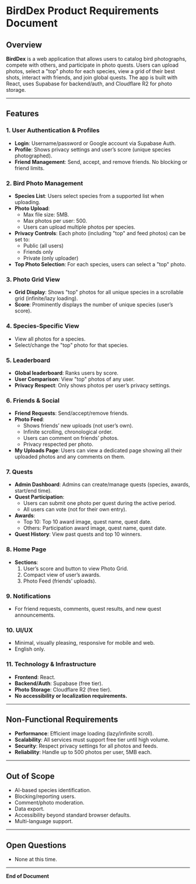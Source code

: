 # BirdDex Product Requirements Document

## Overview
**BirdDex** is a web application that allows users to catalog bird photographs, compete with others, and participate in photo quests. Users can upload photos, select a "top" photo for each species, view a grid of their best shots, interact with friends, and join global quests. The app is built with React, uses Supabase for backend/auth, and Cloudflare R2 for photo storage.

---

## Features

### 1. User Authentication & Profiles
- **Login**: Username/password or Google account via Supabase Auth.
- **Profile**: Shows privacy settings and user’s score (unique species photographed).
- **Friend Management**: Send, accept, and remove friends. No blocking or friend limits.

### 2. Bird Photo Management
- **Species List**: Users select species from a supported list when uploading.
- **Photo Upload**: 
  - Max file size: 5MB.
  - Max photos per user: 500.
  - Users can upload multiple photos per species.
- **Privacy Controls**: Each photo (including "top" and feed photos) can be set to:
  - Public (all users)
  - Friends only
  - Private (only uploader)
- **Top Photo Selection**: For each species, users can select a "top" photo.

### 3. Photo Grid View
- **Grid Display**: Shows "top" photos for all unique species in a scrollable grid (infinite/lazy loading).
- **Score**: Prominently displays the number of unique species (user’s score).

### 4. Species-Specific View
- View all photos for a species.
- Select/change the "top" photo for that species.

### 5. Leaderboard
- **Global leaderboard**: Ranks users by score.
- **User Comparison**: View "top" photos of any user.
- **Privacy Respect**: Only shows photos per user’s privacy settings.

### 6. Friends & Social
- **Friend Requests**: Send/accept/remove friends.
- **Photo Feed**: 
  - Shows friends’ new uploads (not user’s own).
  - Infinite scrolling, chronological order.
  - Users can comment on friends’ photos.
  - Privacy respected per photo.
- **My Uploads Page**: Users can view a dedicated page showing all their uploaded photos and any comments on them.

### 7. Quests
- **Admin Dashboard**: Admins can create/manage quests (species, awards, start/end time).
- **Quest Participation**: 
  - Users can submit one photo per quest during the active period.
  - All users can vote (not for their own entry).
- **Awards**: 
  - Top 10: Top 10 award image, quest name, quest date.
  - Others: Participation award image, quest name, quest date.
- **Quest History**: View past quests and top 10 winners.

### 8. Home Page
- **Sections**:
  1. User’s score and button to view Photo Grid.
  2. Compact view of user’s awards.
  3. Photo Feed (friends’ uploads).

### 9. Notifications
- For friend requests, comments, quest results, and new quest announcements.

### 10. UI/UX
- Minimal, visually pleasing, responsive for mobile and web.
- English only.

### 11. Technology & Infrastructure
- **Frontend**: React.
- **Backend/Auth**: Supabase (free tier).
- **Photo Storage**: Cloudflare R2 (free tier).
- **No accessibility or localization requirements.**

---

## Non-Functional Requirements

- **Performance**: Efficient image loading (lazy/infinite scroll).
- **Scalability**: All services must support free tier until high volume.
- **Security**: Respect privacy settings for all photos and feeds.
- **Reliability**: Handle up to 500 photos per user, 5MB each.

---

## Out of Scope

- AI-based species identification.
- Blocking/reporting users.
- Comment/photo moderation.
- Data export.
- Accessibility beyond standard browser defaults.
- Multi-language support.

---

## Open Questions

- None at this time.

---

**End of Document**

